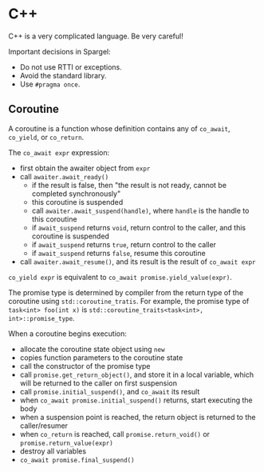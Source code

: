# C++

C++ is a very complicated language.
Be very careful!

Important decisions in Spargel:

-   Do not use RTTI or exceptions.
-   Avoid the standard library.
-   Use `#pragma once`.

## Coroutine

A coroutine is a function whose definition contains any of `co_await`, `co_yield`, or `co_return`.

The `co_await expr` expression:

-   first obtain the awaiter object from `expr`
-   call `awaiter.await_ready()`
    -   if the result is false, then "the result is not ready, cannot be completed synchronously"
    -   this coroutine is suspended
    -   call `awaiter.await_suspend(handle)`, where `handle` is the handle to this coroutine
    -   if `await_suspend` returns `void`, return control to the caller, and this coroutine is suspended
    -   if `await_suspend` returns `true`, return control to the caller
    -   if `await_suspend` returns `false`, resume this coroutine
-   call `awaiter.await_resume()`, and its result is the result of `co_await expr`

`co_yield expr` is equivalent to `co_await promise.yield_value(expr)`.

The promise type is determined by compiler from the return type of the coroutine using `std::coroutine_tratis`.
For example, the promise type of `task<int> foo(int x)` is `std::coroutine_traits<task<int>, int>::promise_type`.

When a coroutine begins execution:

-   allocate the coroutine state object using `new`
-   copies function parameters to the coroutine state
-   call the constructor of the promise type
-   call `promise.get_return_object()`, and store it in a local variable, which will be returned to the caller on first suspension
-   call `promise.initial_suspend()`, and `co_await` its result
-   when `co_await promise.initial_suspend()` returns, start executing the body
-   when a suspension point is reached, the return object is returned to the caller/resumer
-   when `co_return` is reached, call `promise.return_void()` or `promise.return_value(expr)`
-   destroy all variables
-   `co_await promise.final_suspend()`
